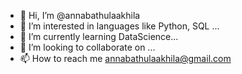 - 👋 Hi, I’m @annabathulaakhila
- 👀 I’m interested in languages like Python, SQL ...
- 🌱 I’m currently learning DataScience...
- 💞️ I’m looking to collaborate on ...
- 📫 How to reach me annabathulaakhila@gmail.com
<!---
annabathulaakhila/annabathulaakhila is a ✨ special ✨ repository because its `README.md` (this file) appears on your GitHub profile.
You can click the Preview link to take a look at your changes.
--->
